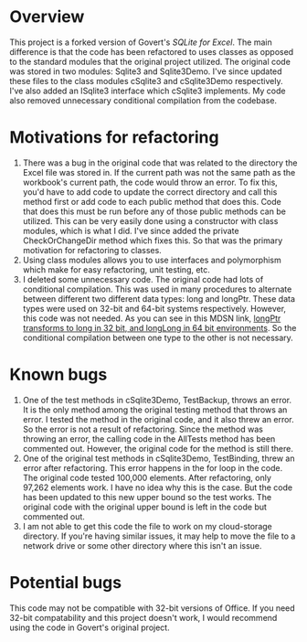 # Overview
This project is a forked version of Govert's *SQLite for Excel*. The main difference is that the code has been refactored to uses classes as opposed to the standard modules that the original project utilized. The original code was stored in two modules: Sqlite3 and Sqlite3Demo. I've since updated these files to the class modules cSqlite3 and cSqlite3Demo respectively. I've also added an ISqlite3 interface which cSqlite3 implements. My code also removed unnecessary conditional compilation from the codebase.

# Motivations for refactoring

1. There was a bug in the original code that was related to the directory the Excel file was stored in. If the current path was not the same path as the workbook's current path, the code would throw an error. To fix this, you'd have to add code to update the correct directory and call this method first or add code to each public method that does this. Code that does this must be run before any of those public methods can be utilized. This can be very easily done using a constructor with class modules, which is what I did. I've since added the private CheckOrChangeDir method which fixes this. So that was the primary motivation for refactoring to classes.
2. Using class modules allows you to use interfaces and polymorphism which make for easy refactoring, unit testing, etc.
3. I deleted some unnecessary code. The original code had lots of conditional compilation. This was used in many procedures to alternate between different two different data types: long and longPtr. These data types were used on 32-bit and 64-bit systems respectively. However, this code was not needed. As you can see in this MDSN link, [longPtr transforms to long in 32 bit, and longLong in 64 bit environments](https://docs.microsoft.com/en-us/office/vba/language/reference/user-interface-help/longptr-data-type). So the conditional compilation between one type to the other is not necessary.

# Known bugs

1. One of the test methods in cSqlite3Demo, TestBackup, throws an error. It is the only method among the original testing method that throws an error. I tested the method in the original code, and it also threw an error. So the error is not a result of refactoring. Since the method was throwing an error, the calling code in the AllTests method has been commented out. However, the original code for the method is still there.
2. One of the original test methods in cSqlite3Demo, TestBinding, threw an error after refactoring. This error happens in the for loop in the code. The original code tested 100,000 elements. After refactoring, only 97,262 elements work. I have no idea why this is the case. But the code has been updated to this new upper bound so the test works. The original code with the original upper bound is left in the code but commented out.
3. I am not able to get this code the file to work on my cloud-storage directory. If you're having similar issues, it may help to move the file to a network drive or some other directory where this isn't an issue.

# Potential bugs

This code may not be compatible with 32-bit versions of Office. If you need 32-bit compatability and this project doesn't work, I would recommend using the code in Govert's original project.
